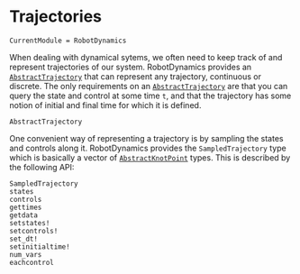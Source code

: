 # Trajectories

```@meta
CurrentModule = RobotDynamics
```

When dealing with dynamical sytems, we often need to keep track of and represent 
trajectories of our system. RobotDynamics provides an [`AbstractTrajectory`](@ref)
that can represent any trajectory, continuous or discrete. The only requirements on an 
[`AbstractTrajectory`](@ref) are that you can query the state and control at some time `t`,
and that the trajectory has some notion of initial and final time for which it is defined. 

```@docs
AbstractTrajectory
```

One convenient way of representing a trajectory is by sampling the states and controls 
along it. RobotDynamics provides the `SampledTrajectory` type which is basically a vector 
of [`AbstractKnotPoint`](@ref) types. This is described by the following API:

```@docs
SampledTrajectory
states
controls
gettimes
getdata
setstates!
setcontrols!
set_dt!
setinitialtime!
num_vars
eachcontrol
```

